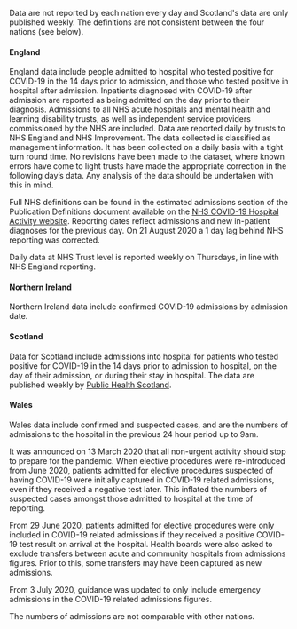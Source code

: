 Data are not reported by each nation every day and Scotland's data are only published weekly.  The definitions are not consistent between the four nations (see below).

#### England

England data include people admitted to hospital who tested positive for COVID-19 in the 14 days prior to admission, and those who tested positive in hospital after admission. Inpatients diagnosed with COVID-19 after admission are reported as being admitted on the day prior to their diagnosis. Admissions to all NHS acute hospitals and mental health and learning disability trusts, as well as independent service providers commissioned by the NHS are included. Data are reported daily by trusts to NHS England and NHS Improvement. The data collected is classified as management information. It has been collected on a
daily basis with a tight turn round time. No revisions have been made to the dataset, where known errors have come to light trusts have made the appropriate correction in the following day’s data. Any analysis of the data should be undertaken with this in mind. 

Full NHS definitions can be found in the estimated admissions section of the Publication Definitions document available on the [NHS COVID-19 Hospital Activity website](https://www.england.nhs.uk/statistics/statistical-work-areas/covid-19-hospital-activity/).  Reporting dates reflect admissions and new in-patient diagnoses for the previous day.  On 21 August 2020 a 1 day lag behind NHS reporting was corrected. 

Daily data at NHS Trust level is reported weekly on Thursdays, in line with NHS England reporting.

#### Northern Ireland

Northern Ireland data include confirmed COVID-19 admissions by admission date.

#### Scotland

Data for Scotland include admissions into hospital for patients who tested positive for COVID-19 in the 14 days prior to admission to hospital, on the day of their admission, or during their stay in hospital. The data are published weekly by [Public Health Scotland](
https://beta.isdscotland.org/find-publications-and-data/population-health/covid-19/covid-19-statistical-report/).

#### Wales

Wales data include confirmed and suspected cases, and are the numbers of admissions to the hospital in the previous 24 hour period up to 9am. 

It was announced on 13 March 2020 that all non-urgent activity should stop to prepare for the pandemic. When elective procedures were re-introduced from June 2020, patients admitted for elective procedures suspected of having COVID-19 were initially captured in COVID-19 related admissions, even if they received a negative test later. This inflated the numbers of suspected cases amongst those admitted to hospital at the time of reporting.  

From 29 June 2020, patients admitted for elective procedures were only included in COVID-19 related admissions if they received a positive COVID-19 test result on arrival at the hospital. Health boards were also asked to exclude transfers between acute and community hospitals from admissions figures. Prior to this, some transfers may have been captured as new admissions.

From 3 July 2020, guidance was updated to only include emergency admissions in the COVID-19 related admissions figures.

The numbers of admissions are not comparable with other nations.
